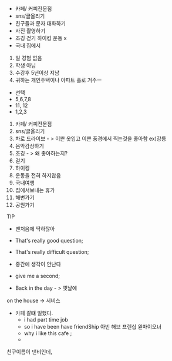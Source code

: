 - 카페/ 커피전문점 
- sns/글올리기 
- 친구들과 문자 대화하기
- 사진 촬영하기
- 조깅 걷기 하이킹 운동 x
- 국내 집에서 



1. 일 경험 없음 
2. 학생 아님 
3. 수강후 5년이상 지남
4. 귀하는 개인주택이나 아파트 홀로 거주ㅡ



- 선택  
- 5,6,7,8 
- 11, 12 
- 1,2,3 
1. 카페/ 커피전문점 
2. sns/글올리기
3. 차로 드라이브 - > 이쁜 옷입고 이쁜 풍경에서 찍는것을 좋아함 ex)강릉 
4. 음악감상하기
5. 조깅    - > 왜 좋아하는지? 
6. 걷기 
7. 하이킹 
8. 운동을 전혀 하지않음 
9. 국내여행 
10. 집에서보내는 휴가
11. 해변가기
12. 공원가기



TIP 
- 맨처음에 딱하잖아 
- That's really good question;
- That's really difficult question;
- 중간에 생각이 안난다 

- give me a second;
- Back in the day  - > 옛날에 

 on the house -> 서비스 

- 카페 갈떄 일했다. 
  -  i had part time job 
  -  so i have been have friendShip  아빈 해브 프렌십 윋마이오너
  -  why i like this cafe ;
  - 

친구이름이 댄비인데, 
